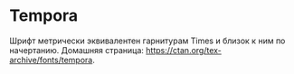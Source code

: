 Tempora
=======

Шрифт метрически эквивалентен гарнитурам Times и близок к ним по начертанию. Домашняя страница: https://ctan.org/tex-archive/fonts/tempora.
